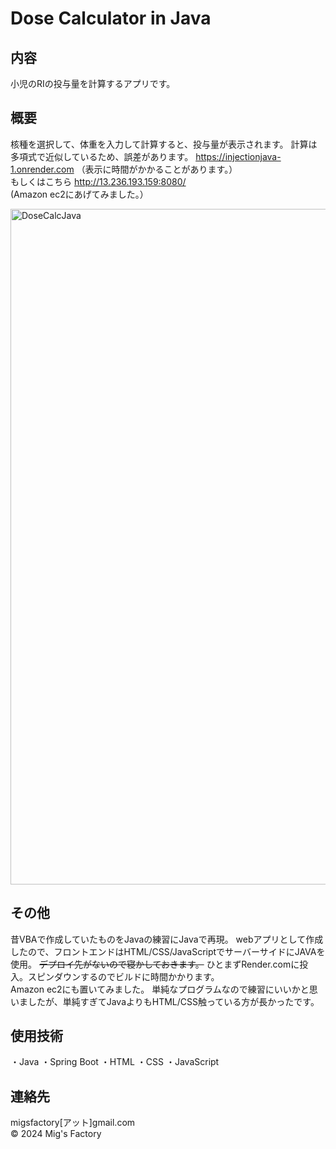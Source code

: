# Dose Calculator in Java
## 内容
小児のRIの投与量を計算するアプリです。

## 概要
核種を選択して、体重を入力して計算すると、投与量が表示されます。
計算は多項式で近似しているため、誤差があります。
https://injectionjava-1.onrender.com
（表示に時間がかかることがあります。）  
もしくはこちら http://13.236.193.159:8080/ (Amazon ec2にあげてみました。）

<img width="1081" alt="DoseCalcJava" src="https://github.com/user-attachments/assets/f35bccf0-e717-40a5-bd0c-8aca3403a5c9" />

## その他
昔VBAで作成していたものをJavaの練習にJavaで再現。
webアプリとして作成したので、フロントエンドはHTML/CSS/JavaScriptでサーバーサイドにJAVAを使用。
~~デプロイ先がないので寝かしておきます。~~ ひとまずRender.comに投入。スピンダウンするのでビルドに時間かかります。  
Amazon ec2にも置いてみました。
単純なプログラムなので練習にいいかと思いましたが、単純すぎてJavaよりもHTML/CSS触っている方が長かったです。

## 使用技術
・Java
・Spring Boot
・HTML
・CSS
・JavaScript

## 連絡先
migsfactory[アット]gmail.com  
&copy; 2024 Mig's Factory
